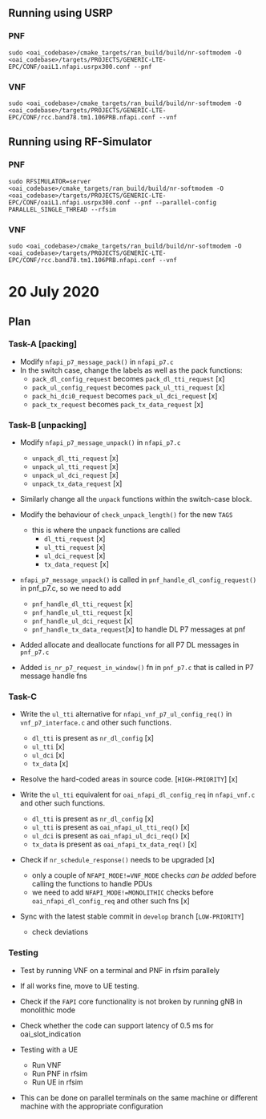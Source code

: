 ## Running using USRP
### PNF
```
sudo <oai_codebase>/cmake_targets/ran_build/build/nr-softmodem -O <oai_codebase>/targets/PROJECTS/GENERIC-LTE-EPC/CONF/oaiL1.nfapi.usrpx300.conf --pnf
```

### VNF
```
sudo <oai_codebase>/cmake_targets/ran_build/build/nr-softmodem -O <oai_codebase>/targets/PROJECTS/GENERIC-LTE-EPC/CONF/rcc.band78.tm1.106PRB.nfapi.conf --vnf 
```


## Running using RF-Simulator
### PNF
```
sudo RFSIMULATOR=server <oai_codebase>/cmake_targets/ran_build/build/nr-softmodem -O <oai_codebase>/targets/PROJECTS/GENERIC-LTE-EPC/CONF/oaiL1.nfapi.usrpx300.conf --pnf --parallel-config PARALLEL_SINGLE_THREAD --rfsim
```
### VNF
```
sudo <oai_codebase>/cmake_targets/ran_build/build/nr-softmodem -O <oai_codebase>/targets/PROJECTS/GENERIC-LTE-EPC/CONF/rcc.band78.tm1.106PRB.nfapi.conf --vnf
```

# 20 July 2020
## Plan

### Task-A [packing]
* Modify `nfapi_p7_message_pack()` in `nfapi_p7.c`
* In the switch case, change the labels as well as the pack functions:
    * `pack_dl_config_request` becomes `pack_dl_tti_request`    [x]
    * `pack_ul_config_request` becomes `pack_ul_tti_request`    [x]
    * `pack_hi_dci0_request` becomes `pack_ul_dci_request`      [x]
    * `pack_tx_request` becomes `pack_tx_data_request`          [x]

### Task-B [unpacking]
* Modify `nfapi_p7_message_unpack()` in `nfapi_p7.c`
    * `unpack_dl_tti_request`   [x]
    * `unpack_ul_tti_request`   [x]
    * `unpack_ul_dci_request`   [x]
    * `unpack_tx_data_request`  [x]

* Similarly change all the `unpack` functions within the switch-case block.

* Modify the behaviour of `check_unpack_length()` for the new `TAGS`
    * this is where the unpack functions are called
        * `dl_tti_request`  [x]
        * `ul_tti_request`  [x]
        * `ul_dci_request`  [x]
        * `tx_data_request` [x]
* `nfapi_p7_message_unpack()` is called in `pnf_handle_dl_config_request()` in pnf_p7.c, so we need to add 
    * `pnf_handle_dl_tti_request` [x]
    * `pnf_handle_ul_tti_request` [x]
    * `pnf_handle_ul_dci_request` [x]
    * `pnf_handle_tx_data_request`[x]
    to handle DL P7 messages at pnf
* Added allocate and deallocate functions for all P7 DL messages in `pnf_p7.c`
* Added `is_nr_p7_request_in_window()` fn in `pnf_p7.c` that is called in P7 message handle fns

### Task-C
* Write the `ul_tti` alternative for `nfapi_vnf_p7_ul_config_req()` in `vnf_p7_interface.c` and other such functions.
    * `dl_tti` is present as `nr_dl_config` [x]
    * `ul_tti`  [x]
    * `ul_dci`  [x]
    * `tx_data` [x]

* Resolve the hard-coded areas in source code. [`HIGH-PRIORITY`] [x]

* Write the `ul_tti` equivalent for `oai_nfapi_dl_config_req` in `nfapi_vnf.c` and other such functions.
    * `dl_tti` is present as `nr_dl_config`             [x]
    * `ul_tti` is present as `oai_nfapi_ul_tti_req()`   [x]
    * `ul_dci` is present as `oai_nfapi_ul_dci_req()`   [x]
    * `tx_data` is present as `oai_nfapi_tx_data_req()` [x]

* Check if `nr_schedule_response()` needs to be upgraded [x]
    * only a couple of `NFAPI_MODE!=VNF_MODE` checks *can be added* before calling the functions to handle PDUs
    * we need to add `NFAPI_MODE!=MONOLITHIC` checks before `oai_nfapi_dl_config_req` and other such fns [x]
* Sync with the latest stable commit in `develop` branch [`LOW-PRIORITY`]
    * check deviations


### Testing
* Test by running VNF on a terminal and PNF in rfsim parallely
* If all works fine, move to UE testing.
* Check if the `FAPI` core functionality is not broken by running gNB in monolithic mode
* Check whether the code can support latency of 0.5 ms for oai_slot_indication

* Testing with a UE
    * Run VNF
    * Run PNF in rfsim
    * Run UE in rfsim
* This can be done on parallel terminals on the same machine or different machine with the appropriate configuration